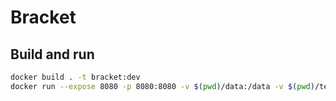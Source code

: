 # Bracket

## Build and run
```bash
docker build . -t bracket:dev
docker run --expose 8080 -p 8080:8080 -v $(pwd)/data:/data -v $(pwd)/templates:/templates bracket:dev
```


